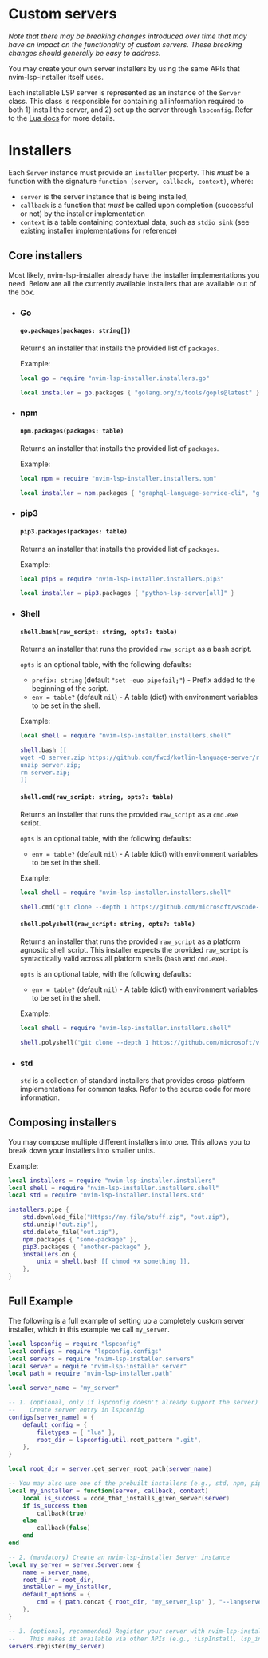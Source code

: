 # Custom servers

*Note that there may be breaking changes introduced over time that may have an impact on the functionality of custom
servers. These breaking changes should generally be easy to address.*

You may create your own server installers by using the same APIs that nvim-lsp-installer itself uses.

Each installable LSP server is represented as an instance of the `Server` class. This class is responsible for
containing all information required to both 1) install the server, and 2) set up the server through `lspconfig`. Refer
to the [Lua docs](./lua/nvim-lsp-installer/server.lua) for more details.

# Installers

Each `Server` instance must provide an `installer` property. This _must_ be a function with the signature `function (server, callback, context)`, where:

-   `server` is the server instance that is being installed,
-   `callback` is a function that _must_ be called upon completion (successful or not) by the installer implementation
-   `context` is a table containing contextual data, such as `stdio_sink` (see existing installer implementations for reference)

## Core installers

Most likely, nvim-lsp-installer already have the installer implementations you need. Below are all the currently
available installers that are available out of the box.

-   ### Go

    #### `go.packages(packages: string[])`

    Returns an installer that installs the provided list of `packages`.

    Example:

    ```lua
    local go = require "nvim-lsp-installer.installers.go"

    local installer = go.packages { "golang.org/x/tools/gopls@latest" }
    ```

-   ### npm

    #### `npm.packages(packages: table)`

    Returns an installer that installs the provided list of `packages`.

    Example:

    ```lua
    local npm = require "nvim-lsp-installer.installers.npm"

    local installer = npm.packages { "graphql-language-service-cli", "graphql" }
    ```

-   ### pip3

    #### `pip3.packages(packages: table)`

    Returns an installer that installs the provided list of `packages`.

    Example:

    ```lua
    local pip3 = require "nvim-lsp-installer.installers.pip3"

    local installer = pip3.packages { "python-lsp-server[all]" }
    ```

-   ### Shell

    #### `shell.bash(raw_script: string, opts?: table)`

    Returns an installer that runs the provided `raw_script` as a bash script.

    `opts` is an optional table, with the following defaults:

    -   `prefix: string` (default `"set -euo pipefail;"`) - Prefix added to the beginning of the script.
    -   `env = table?` (default `nil`) - A table (dict) with environment variables to be set in the shell.

    Example:

    ```lua
    local shell = require "nvim-lsp-installer.installers.shell"

    shell.bash [[
    wget -O server.zip https://github.com/fwcd/kotlin-language-server/releases/latest/download/server.zip;
    unzip server.zip;
    rm server.zip;
    ]]
    ```

    #### `shell.cmd(raw_script: string, opts?: table)`

    Returns an installer that runs the provided `raw_script` as a `cmd.exe` script.

    `opts` is an optional table, with the following defaults:

    -   `env = table?` (default `nil`) - A table (dict) with environment variables to be set in the shell.

    Example:

    ```lua
    local shell = require "nvim-lsp-installer.installers.shell"

    shell.cmd("git clone --depth 1 https://github.com/microsoft/vscode-eslint . && npm install && npm run compile:server")
    ```

    #### `shell.polyshell(raw_script: string, opts?: table)`

    Returns an installer that runs the provided `raw_script` as a platform agnostic shell script. This installer expects
    the provided `raw_script` is syntactically valid across all platform shells (`bash` and `cmd.exe`).

    `opts` is an optional table, with the following defaults:

    -   `env = table?` (default `nil`) - A table (dict) with environment variables to be set in the shell.

    Example:

    ```lua
    local shell = require "nvim-lsp-installer.installers.shell"

    shell.polyshell("git clone --depth 1 https://github.com/microsoft/vscode-eslint . && npm install && npm run compile:server")
    ```

-   ### std

    `std` is a collection of standard installers that provides cross-platform implementations for common tasks. Refer to
    the source code for more information.

## Composing installers

You may compose multiple different installers into one. This allows you to break down your installers into smaller
units.

Example:

```lua
local installers = require "nvim-lsp-installer.installers"
local shell = require "nvim-lsp-installer.installers.shell"
local std = require "nvim-lsp-installer.installers.std"

installers.pipe {
    std.download_file("Https://my.file/stuff.zip", "out.zip"),
    std.unzip("out.zip"),
    std.delete_file("out.zip"),
    npm.packages { "some-package" },
    pip3.packages { "another-package" },
    installers.on {
        unix = shell.bash [[ chmod +x something ]],
    },
}
```

## Full Example

The following is a full example of setting up a completely custom server installer, which in this example we call `my_server`.

```lua
local lspconfig = require "lspconfig"
local configs = require "lspconfig.configs"
local servers = require "nvim-lsp-installer.servers"
local server = require "nvim-lsp-installer.server"
local path = require "nvim-lsp-installer.path"

local server_name = "my_server"

-- 1. (optional, only if lspconfig doesn't already support the server)
--    Create server entry in lspconfig
configs[server_name] = {
    default_config = {
        filetypes = { "lua" },
        root_dir = lspconfig.util.root_pattern ".git",
    },
}

local root_dir = server.get_server_root_path(server_name)

-- You may also use one of the prebuilt installers (e.g., std, npm, pip3, go, gem, shell).
local my_installer = function(server, callback, context)
    local is_success = code_that_installs_given_server(server)
    if is_success then
        callback(true)
    else
        callback(false)
    end
end

-- 2. (mandatory) Create an nvim-lsp-installer Server instance
local my_server = server.Server:new {
    name = server_name,
    root_dir = root_dir,
    installer = my_installer,
    default_options = {
        cmd = { path.concat { root_dir, "my_server_lsp" }, "--langserver" },
    },
}

-- 3. (optional, recommended) Register your server with nvim-lsp-installer.
--    This makes it available via other APIs (e.g., :LspInstall, lsp_installer.get_available_servers()).
servers.register(my_server)
```

